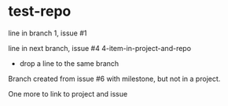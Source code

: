 # test-repo
line in branch 1, issue #1

line in next branch, issue #4 4-item-in-project-and-repo
 - drop a line to the same branch

Branch created from issue #6 with milestone, but not in a project.

One more to link to project and issue
